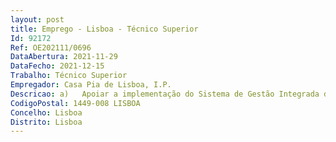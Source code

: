 ```yaml
--- 
layout: post
title: Emprego - Lisboa - Técnico Superior
Id: 92172
Ref: OE202111/0696
DataAbertura: 2021-11-29
DataFecho: 2021-12-15
Trabalho: Técnico Superior
Empregador: Casa Pia de Lisboa, I.P.
Descricao: a)	Apoiar a implementação do Sistema de Gestão Integrada da Qualidade e do Ambiente b)	Dinamizar e colaborar na revisão dos procedimentos associados ao Sistema de Gestão Integrada da Qualidade e do Ambiente c)	Realizar auditorias internas ao sistema de gestão e às contas da instituição d)	Manter um registo atualizado das constatações em auditoria e promover o tratamento das não conformidades e das oportunidades de melhoria.
CodigoPostal: 1449-008 LISBOA
Concelho: Lisboa
Distrito: Lisboa
--- 
```

